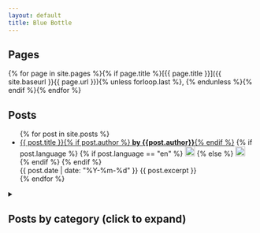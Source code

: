 ```yaml
---
layout: default
title: Blue Bottle
---
```

## Pages
{% for page in site.pages %}{% if page.title %}[{{ page.title }}]({{ site.baseurl }}{{ page.url }}){% unless forloop.last %}, {% endunless %}{% endif %}{% endfor %}

## Posts
<ul>
  {% for post in site.posts %}
    <li>        
      <a href="{{ site.baseurl }}{{ post.url }}">{{ post.title }}{% if post.author %}<b> by {{post.author}}</b>{% endif %}</a>
      {% if post.language %}
        {% if post.language == "en" %}
          <img src="{{ site.baseurl }}/assets/images/flags/gb.svg" alt="English" height="20">
        {% else %}
          <img src="{{ site.baseurl }}/assets/images/flags/it.svg" alt="Italian" height="20"> 
        {% endif %}
      {% endif %}
      <br/>
      {{ post.date | date: "%Y-%m-%d" }}
      {{ post.excerpt }}
    </li>
  {% endfor %}
</ul>

<details>
  <summary><h2>Posts by category (click to expand)</h2></summary>
  
  {% for category in site.categories %}
  <h3>{{ category[0] }}</h3>
    <ul>
      {% for post in category[1] %}
        <li><a href="{{ site.baseurl }}{{ post.url }}">{{ post.date | date: "%Y-%m-%d" }} {{ post.title }}{% if post.author %}<b> by {{ post.author }}</b>{% endif %}</a></li>
      {% endfor %}
    </ul>
  {% endfor %}
</details>
